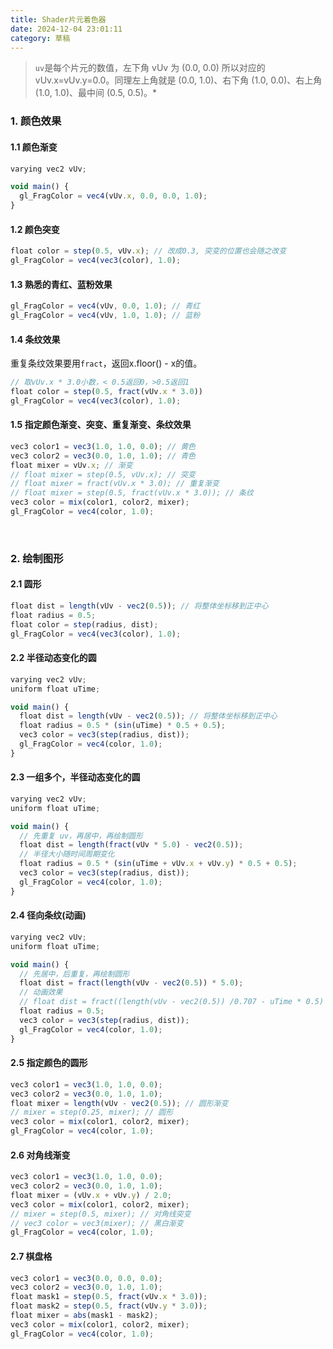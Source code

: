 ```yaml
---
title: Shader片元着色器
date: 2024-12-04 23:01:11
category: 草稿
---
```

> `uv`是每个片元的数值，左下角 vUv 为 (0.0, 0.0) 所以对应的 vUv.x=vUv.y=0.0。同理左上角就是 (0.0, 1.0)、右下角 (1.0, 0.0)、右上角 (1.0, 1.0)、最中间 (0.5, 0.5)。*

### 1. 颜色效果
#### 1.1 颜色渐变
```js
varying vec2 vUv;

void main() {
  gl_FragColor = vec4(vUv.x, 0.0, 0.0, 1.0);
}
```

#### 1.2 颜色突变
```js
float color = step(0.5, vUv.x); // 改成0.3, 突变的位置也会随之改变
gl_FragColor = vec4(vec3(color), 1.0);
```


#### 1.3 熟悉的青红、蓝粉效果
```js
gl_FragColor = vec4(vUv, 0.0, 1.0); // 青红
gl_FragColor = vec4(vUv, 1.0, 1.0); // 蓝粉

```

#### 1.4 条纹效果
重复条纹效果要用`fract`，返回x.floor() - x的值。
```js
// 取vUv.x * 3.0小数，< 0.5返回0，>0.5返回1
float color = step(0.5, fract(vUv.x * 3.0))
gl_FragColor = vec4(vec3(color), 1.0); 
```



#### 1.5 指定颜色渐变、突变、重复渐变、条纹效果
```js
vec3 color1 = vec3(1.0, 1.0, 0.0); // 黄色
vec3 color2 = vec3(0.0, 1.0, 1.0); // 青色
float mixer = vUv.x; // 渐变
// float mixer = step(0.5, vUv.x); // 突变
// float mixer = fract(vUv.x * 3.0); // 重复渐变
// float mixer = step(0.5, fract(vUv.x * 3.0)); // 条纹
vec3 color = mix(color1, color2, mixer);
gl_FragColor = vec4(color, 1.0);
```



<br/>

### 2. 绘制图形
#### 2.1 圆形
```js
float dist = length(vUv - vec2(0.5)); // 将整体坐标移到正中心
float radius = 0.5;
float color = step(radius, dist);
gl_FragColor = vec4(vec3(color), 1.0);
```


#### 2.2 半径动态变化的圆
```js
varying vec2 vUv;
uniform float uTime;

void main() {
  float dist = length(vUv - vec2(0.5)); // 将整体坐标移到正中心
  float radius = 0.5 * (sin(uTime) * 0.5 + 0.5);
  vec3 color = vec3(step(radius, dist));
  gl_FragColor = vec4(color, 1.0);
}
```


#### 2.3 一组多个，半径动态变化的圆
```js
varying vec2 vUv;
uniform float uTime;

void main() {
  // 先重复 uv，再居中，再绘制圆形
  float dist = length(fract(vUv * 5.0) - vec2(0.5));
  // 半径大小随时间周期变化
  float radius = 0.5 * (sin(uTime + vUv.x + vUv.y) * 0.5 + 0.5);
  vec3 color = vec3(step(radius, dist));
  gl_FragColor = vec4(color, 1.0);
}
```

#### 2.4 径向条纹(动画)
```js
varying vec2 vUv;
uniform float uTime;

void main() {
  // 先居中，后重复，再绘制圆形
  float dist = fract(length(vUv - vec2(0.5)) * 5.0);
  // 动画效果
  // float dist = fract((length(vUv - vec2(0.5)) /0.707 - uTime * 0.5) * 5.0);
  float radius = 0.5;
  vec3 color = vec3(step(radius, dist));
  gl_FragColor = vec4(color, 1.0);
}
```

#### 2.5 指定颜色的圆形
```js
vec3 color1 = vec3(1.0, 1.0, 0.0);
vec3 color2 = vec3(0.0, 1.0, 1.0); 
float mixer = length(vUv - vec2(0.5)); // 圆形渐变
// mixer = step(0.25, mixer); // 圆形
vec3 color = mix(color1, color2, mixer);
gl_FragColor = vec4(color, 1.0);
```


#### 2.6 对角线渐变
```js
vec3 color1 = vec3(1.0, 1.0, 0.0);
vec3 color2 = vec3(0.0, 1.0, 1.0); 
float mixer = (vUv.x + vUv.y) / 2.0;
vec3 color = mix(color1, color2, mixer);
// mixer = step(0.5, mixer); // 对角线突变
// vec3 color = vec3(mixer); // 黑白渐变
gl_FragColor = vec4(color, 1.0);
```

#### 2.7 棋盘格
```js
vec3 color1 = vec3(0.0, 0.0, 0.0);
vec3 color2 = vec3(0.0, 1.0, 1.0);
float mask1 = step(0.5, fract(vUv.x * 3.0));
float mask2 = step(0.5, fract(vUv.y * 3.0));
float mixer = abs(mask1 - mask2);
vec3 color = mix(color1, color2, mixer);
gl_FragColor = vec4(color, 1.0);
```